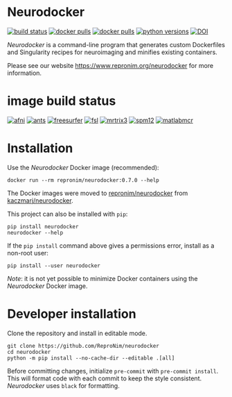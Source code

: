 # Neurodocker

[![build status](https://github.com/ReproNim/neurodocker/actions/workflows/pull-request.yml/badge.svg)](https://github.com/ReproNim/neurodocker/actions/workflows/pull-request.yml)
[![docker pulls](https://img.shields.io/docker/pulls/repronim/neurodocker.svg)](https://hub.docker.com/r/repronim/neurodocker/)
[![docker pulls](https://img.shields.io/docker/pulls/kaczmarj/neurodocker.svg)](https://hub.docker.com/r/kaczmarj/neurodocker/)
[![python versions](https://img.shields.io/pypi/pyversions/neurodocker.svg)](https://pypi.org/project/neurodocker/)
[![DOI](https://zenodo.org/badge/88654995.svg)](https://zenodo.org/badge/latestdoi/88654995)

_Neurodocker_ is a command-line program that generates custom Dockerfiles and Singularity recipes for neuroimaging and minifies existing containers.

Please see our website https://www.repronim.org/neurodocker for more information.

# image build status

[![afni](https://github.com/Remi-Gau/neurodocker/actions/workflows/afni.yml/badge.svg)](https://github.com/Remi-Gau/neurodocker/actions/workflows/afni.yml)
[![ants](https://github.com/Remi-Gau/neurodocker/actions/workflows/ants.yml/badge.svg)](https://github.com/Remi-Gau/neurodocker/actions/workflows/ants.yml)
[![freesurfer](https://github.com/Remi-Gau/neurodocker/actions/workflows/freesurfer.yml/badge.svg)](https://github.com/Remi-Gau/neurodocker/actions/workflows/freesurfer.yml)
[![fsl](https://github.com/Remi-Gau/neurodocker/actions/workflows/fsl.yml/badge.svg)](https://github.com/Remi-Gau/neurodocker/actions/workflows/fsl.yml)
[![mrtrix3](https://github.com/Remi-Gau/neurodocker/actions/workflows/mrtrix3.yml/badge.svg)](https://github.com/Remi-Gau/neurodocker/actions/workflows/mrtrix3.yml)
[![spm12](https://github.com/Remi-Gau/neurodocker/actions/workflows/spm12.yml/badge.svg)](https://github.com/Remi-Gau/neurodocker/actions/workflows/spm12.yml)
[![matlabmcr](https://github.com/Remi-Gau/neurodocker/actions/workflows/matlabmcr.yml/badge.svg)](https://github.com/Remi-Gau/neurodocker/actions/workflows/matlabmcr.yml)

# Installation

Use the _Neurodocker_ Docker image (recommended):

```shell
docker run --rm repronim/neurodocker:0.7.0 --help
```

The Docker images were moved to [repronim/neurodocker](https://hub.docker.com/r/repronim/neurodocker) from [kaczmarj/neurodocker](https://hub.docker.com/r/kaczmarj/neurodocker).


This project can also be installed with `pip`:

```shell
pip install neurodocker
neurodocker --help
```

If the `pip install` command above gives a permissions error, install as a non-root user:

```shell
pip install --user neurodocker
```

_Note_: it is not yet possible to minimize Docker containers using the _Neurodocker_ Docker image.


# Developer installation

Clone the repository and install in editable mode.

```
git clone https://github.com/ReproNim/neurodocker
cd neurodocker
python -m pip install --no-cache-dir --editable .[all]
```

Before committing changes, initialize `pre-commit` with `pre-commit install`. This will format code with each commit to keep the style consistent. _Neurodocker_ uses `black` for formatting.
